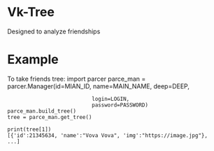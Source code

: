 # Vk-Tree
 Designed to analyze friendships

# Example
To take friends tree:
    import parcer
    parce_man = parcer.Manager(id=MIAN_ID,
                               name=MAIN_NAME,
                               deep=DEEP,

                               login=LOGIN,
                               password=PASSWORD)
    parce_man.build_tree()
    tree = parce_man.get_tree()

    print(tree[1])
    [{'id':21345634, 'name':"Vova Vova", 'img':"https://image.jpg"},
    ...]

